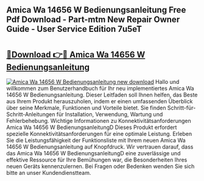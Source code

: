 ## Amica Wa 14656 W Bedienungsanleitung Free Pdf Download - Part-mtm New Repair Owner Guide - User Service Edition 7u5eT

# <h2><a href="http://df59qp.blite.top/?on=Amica+Wa+14656+W+Bedienungsanleitung">🔗Download 👉🔴 Amica Wa 14656 W Bedienungsanleitung</a></h2>

[![Amica Wa 14656 W Bedienungsanleitung new download](https://i.imgur.com/lujVjoI.png)](http://df59qp.blite.top/?on=Amica+Wa+14656+W+Bedienungsanleitung)
Hallo und willkommen zum Benutzerhandbuch für Ihr neu implementiertes Amica Wa 14656 W Bedienungsanleitung. Dieser Leitfaden soll Ihnen helfen, das Beste aus Ihrem Produkt herauszuholen, indem er einen umfassenden Überblick über seine Merkmale, Funktionen und Vorteile bietet. Sie finden Schritt-für-Schritt-Anleitungen für Installation, Verwendung, Wartung und Fehlerbehebung. Wichtige Informationen zu Konnektivitätsanforderungen Amica Wa 14656 W BedienungsanleitungD Dieses Produkt erfordert spezielle Konnektivitätsanforderungen für eine optimale Leistung. Erleben Sie die Leistungsfähigkeit der Funktionsliste mit Ihrem neuen Amica Wa 14656 W Bedienungsanleitung auf Knopfdruck. Wir vertrauen darauf, dass das Amica Wa 14656 W BedienungsanleitungD eine zuverlässige und effektive Ressource für Ihre Bemühungen war, die Besonderheiten Ihres neuen Geräts kennenzulernen. Bei Fragen oder Bedenken wenden Sie sich bitte an unser Kundendienstteam.
